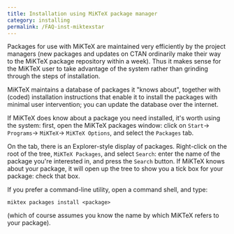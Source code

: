 ```yaml
---
title: Installation using MiKTeX package manager
category: installing
permalink: /FAQ-inst-miktexstar
---
```


Packages for use with MiKTeX are maintained very efficiently by the
project managers (new packages and updates on CTAN ordinarily
make their way to the MiKTeX package repository within a week).
Thus it makes sense for the MiKTeX user to take advantage of the
system rather than grinding through the steps of installation.

MiKTeX maintains a database of packages it "knows about",
together with (coded) installation instructions that enable it to
install the packages with minimal user intervention; you can update
the database over the internet.

If MiKTeX does know about a package you need installed, it's worth
using the system:
first, open the MiKTeX packages window: click on
  `Start`&rarr;
  `Programs`&rarr;
  `MiKTeX`&rarr;
  `MiKTeX Options`, and select the
  `Packages` tab.

On the tab, there is an Explorer-style display of packages.
Right-click on the root of the tree, `MiKTeX Packages`,
and select `Search`: enter the name of the package you're
interested in, and press the `Search` button.  If
MiKTeX knows about your package, it will open up the tree to show
you a tick box for your package: check that box.

If you prefer a command-line utility, open a
command shell, and type:
```
miktex packages install <package>
```

(which of course assumes you know the name by which MiKTeX refers to
your package).

